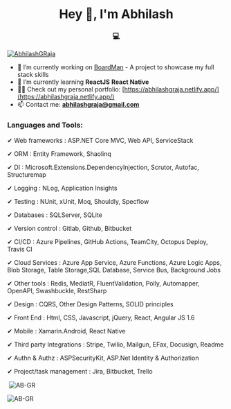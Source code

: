 <h1 align="center">Hey 👋, I'm Abhilash</h1>
<h3 align="center">💻</h3>

<p align="left"> <a href="https://twitter.com/AbhilashGRaja" target="blank"><img src="https://img.shields.io/twitter/follow/AbhilashGRaja?logo=twitter&style=for-the-badge" alt="AbhilashGRaja" /></a> </p>

- 🔭 I’m currently working on [BoardMan](https://github.com/AB-GR/BoardMan) - A project to showcase my full stack skills
- 🌱 I’m currently learning **ReactJS** **React Native**
- 👨‍💻 Check out my personal portfolio: [https://abhilashgraja.netlify.app/](https://abhilashgraja.netlify.app/)
- 📫 Contact me: **abhilashgraja@gmail.com**

<h3 align="left">Languages and Tools:</h3>

✔ Web frameworks : ASP.NET Core MVC, Web API, ServiceStack

✔ ORM : Entity Framework, Shaolinq

✔ DI : Microsoft.Extensions.DependencyInjection, Scrutor, Autofac, Structuremap

✔ Logging : NLog, Application Insights

✔ Testing : NUnit, xUnit, Moq, Shouldly, Specflow

✔ Databases : SQLServer, SQLite

✔ Version control : Gitlab, Github, Bitbucket

✔ CI/CD : Azure Pipelines, GitHub Actions, TeamCity, Octopus Deploy, Travis CI

✔ Cloud Services : Azure App Service, Azure Functions, Azure Logic Apps, Blob Storage, Table Storage,SQL Database, Service Bus, Background Jobs

✔ Other tools : Redis, MediatR, FluentValidation, Polly, Automapper, OpenAPI, Swashbuckle, RestSharp

✔ Design : CQRS, Other Design Patterns, SOLID principles

✔ Front End : Html, CSS, Javascript, jQuery, React, Angular JS 1.6

✔ Mobile : Xamarin.Android, React Native

✔ Third party Integrations : Stripe, Twilio, Mailgun, EFax, Docusign, Readme

✔ Authn & Authz : ASPSecurityKit, ASP.Net Identity & Authorization

✔ Project/task management : Jira, Bitbucket, Trello

<p>&nbsp;<img align="center" src="https://github-readme-stats.vercel.app/api?username=AB-GR&show_icons=true&locale=en&title_color=green&icon_color=bb2acf&text_color=daf7dc&bg_color=151515" alt="AB-GR" />
</p>


<p><img align="left" src="https://github-readme-streak-stats.herokuapp.com/?user=AB-GR&theme=dark" alt="AB-GR" /></p>

<!--
**AB-GR/AB-GR** is a ✨ _special_ ✨ repository because its `README.md` (this file) appears on your GitHub profile.

Here are some ideas to get you started:

- 🔭 I’m currently working on ...
- 🌱 I’m currently learning ...
- 👯 I’m looking to collaborate on ...
- 🤔 I’m looking for help with ...
- 💬 Ask me about ...
- 📫 How to reach me: ...
- 😄 Pronouns: ...
- ⚡ Fun fact: ...
-->
